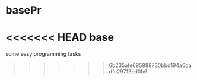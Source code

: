 # basePr
<<<<<<< HEAD
base
=======
some easy programming tasks
>>>>>>> 6b235afe695888730bbd194a6dadfc29713ed0b6
